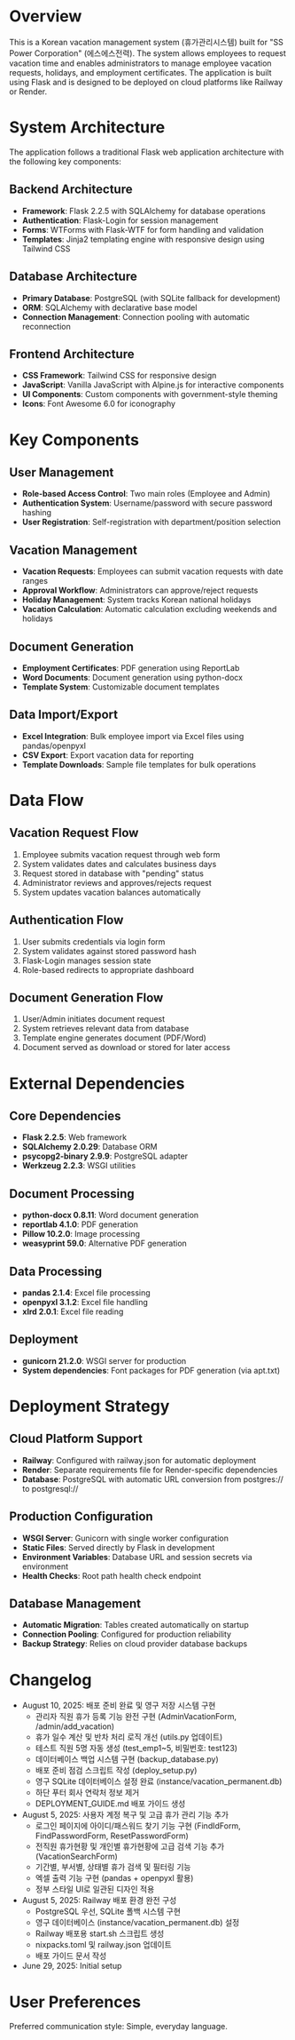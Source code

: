 # Overview

This is a Korean vacation management system (휴가관리시스템) built for "SS Power Corporation" (에스에스전력). The system allows employees to request vacation time and enables administrators to manage employee vacation requests, holidays, and employment certificates. The application is built using Flask and is designed to be deployed on cloud platforms like Railway or Render.

# System Architecture

The application follows a traditional Flask web application architecture with the following key components:

## Backend Architecture
- **Framework**: Flask 2.2.5 with SQLAlchemy for database operations
- **Authentication**: Flask-Login for session management
- **Forms**: WTForms with Flask-WTF for form handling and validation
- **Templates**: Jinja2 templating engine with responsive design using Tailwind CSS

## Database Architecture
- **Primary Database**: PostgreSQL (with SQLite fallback for development)
- **ORM**: SQLAlchemy with declarative base model
- **Connection Management**: Connection pooling with automatic reconnection

## Frontend Architecture
- **CSS Framework**: Tailwind CSS for responsive design
- **JavaScript**: Vanilla JavaScript with Alpine.js for interactive components
- **UI Components**: Custom components with government-style theming
- **Icons**: Font Awesome 6.0 for iconography

# Key Components

## User Management
- **Role-based Access Control**: Two main roles (Employee and Admin)
- **Authentication System**: Username/password with secure password hashing
- **User Registration**: Self-registration with department/position selection

## Vacation Management
- **Vacation Requests**: Employees can submit vacation requests with date ranges
- **Approval Workflow**: Administrators can approve/reject requests
- **Holiday Management**: System tracks Korean national holidays
- **Vacation Calculation**: Automatic calculation excluding weekends and holidays

## Document Generation
- **Employment Certificates**: PDF generation using ReportLab
- **Word Documents**: Document generation using python-docx
- **Template System**: Customizable document templates

## Data Import/Export
- **Excel Integration**: Bulk employee import via Excel files using pandas/openpyxl
- **CSV Export**: Export vacation data for reporting
- **Template Downloads**: Sample file templates for bulk operations

# Data Flow

## Vacation Request Flow
1. Employee submits vacation request through web form
2. System validates dates and calculates business days
3. Request stored in database with "pending" status
4. Administrator reviews and approves/rejects request
5. System updates vacation balances automatically

## Authentication Flow
1. User submits credentials via login form
2. System validates against stored password hash
3. Flask-Login manages session state
4. Role-based redirects to appropriate dashboard

## Document Generation Flow
1. User/Admin initiates document request
2. System retrieves relevant data from database
3. Template engine generates document (PDF/Word)
4. Document served as download or stored for later access

# External Dependencies

## Core Dependencies
- **Flask 2.2.5**: Web framework
- **SQLAlchemy 2.0.29**: Database ORM
- **psycopg2-binary 2.9.9**: PostgreSQL adapter
- **Werkzeug 2.2.3**: WSGI utilities

## Document Processing
- **python-docx 0.8.11**: Word document generation
- **reportlab 4.1.0**: PDF generation
- **Pillow 10.2.0**: Image processing
- **weasyprint 59.0**: Alternative PDF generation

## Data Processing
- **pandas 2.1.4**: Excel file processing
- **openpyxl 3.1.2**: Excel file handling
- **xlrd 2.0.1**: Excel file reading

## Deployment
- **gunicorn 21.2.0**: WSGI server for production
- **System dependencies**: Font packages for PDF generation (via apt.txt)

# Deployment Strategy

## Cloud Platform Support
- **Railway**: Configured with railway.json for automatic deployment
- **Render**: Separate requirements file for Render-specific dependencies
- **Database**: PostgreSQL with automatic URL conversion from postgres:// to postgresql://

## Production Configuration
- **WSGI Server**: Gunicorn with single worker configuration
- **Static Files**: Served directly by Flask in development
- **Environment Variables**: Database URL and session secrets via environment
- **Health Checks**: Root path health check endpoint

## Database Management
- **Automatic Migration**: Tables created automatically on startup
- **Connection Pooling**: Configured for production reliability
- **Backup Strategy**: Relies on cloud provider database backups

# Changelog

- August 10, 2025: 배포 준비 완료 및 영구 저장 시스템 구현
  - 관리자 직원 휴가 등록 기능 완전 구현 (AdminVacationForm, /admin/add_vacation)
  - 휴가 일수 계산 및 반차 처리 로직 개선 (utils.py 업데이트)
  - 테스트 직원 5명 자동 생성 (test_emp1~5, 비밀번호: test123)
  - 데이터베이스 백업 시스템 구현 (backup_database.py)
  - 배포 준비 점검 스크립트 작성 (deploy_setup.py)
  - 영구 SQLite 데이터베이스 설정 완료 (instance/vacation_permanent.db)
  - 하단 푸터 회사 연락처 정보 제거
  - DEPLOYMENT_GUIDE.md 배포 가이드 생성
- August 5, 2025: 사용자 계정 복구 및 고급 휴가 관리 기능 추가
  - 로그인 페이지에 아이디/패스워드 찾기 기능 구현 (FindIdForm, FindPasswordForm, ResetPasswordForm)
  - 전직원 휴가현황 및 개인별 휴가현황에 고급 검색 기능 추가 (VacationSearchForm)
  - 기간별, 부서별, 상태별 휴가 검색 및 필터링 기능
  - 엑셀 출력 기능 구현 (pandas + openpyxl 활용)
  - 정부 스타일 UI로 일관된 디자인 적용
- August 5, 2025: Railway 배포 환경 완전 구성
  - PostgreSQL 우선, SQLite 폴백 시스템 구현
  - 영구 데이터베이스 (instance/vacation_permanent.db) 설정
  - Railway 배포용 start.sh 스크립트 생성
  - nixpacks.toml 및 railway.json 업데이트
  - 배포 가이드 문서 작성
- June 29, 2025: Initial setup

# User Preferences

Preferred communication style: Simple, everyday language.